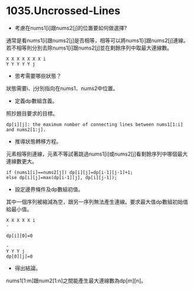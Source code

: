 # 1035.Uncrossed-Lines

- 考慮在nums1[i]跟nums2[j]的位置要如何做選擇?

通常是看nums1[i]跟nums2[j]是否相等，相等可以將nums1[i]跟nums2[j]連線。若不相等則分別去除nums1[i]跟nums2[j]並在剩餘序列中取最大連線數。

```
X X X X X X X i
Y Y Y Y Y j
```

- 思考需要哪些狀態？

狀態需要i、j分別指向在nums1、nums2中位置。

- 定義dp數組含義。

照抄題目要求的目標。

```
dp[i][j]: the maximum number of connecting lines between nums1[1:i] and nums2[1:j].
```

- 推導狀態轉移方程。

元素相等則連線，元素不等試著跳過nums1[i]或nums2[j]看剩餘序列中哪個最大連線數更大。

```
if (nums1[i]==nums2[j]) dp[i][j]=dp[i-1][j-1]+1;
else dp[i][j]=max(dp[i-1][j], dp[i][j-1]);
```

- 設定邊界條件及dp數組初值。

其中一個序列被縮減為空，跟另一序列無法產生連線。要求最大值dp數組初始值給最小值。

```
X X X X X i
-

dp[i][0]=0

-
Y Y Y j
dp[0][j]=0
```

- 得出結論。

nums1[1:m]跟num2[1:n]之間能產生最大連線數為dp[m][n]。
